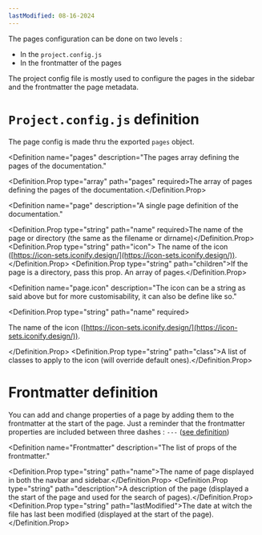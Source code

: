 ```yaml
---
lastModified: 08-16-2024
---
```


<script>
  import { Definition } from "$lib/components"
</script>

The pages configuration can be done on two levels :
 - In the `project.config.js`
 - In the frontmatter of the pages

The project config file is mostly used to configure the pages in the sidebar and the frontmatter the page metadata.


# `Project.config.js` definition

The page config is made thru the exported `pages` object.

<Definition
  name="pages"
  description="The pages array defining the pages of the documentation."
>
  <Definition.Prop type="array" path="pages" required>The array of pages defining the pages of the documentation.</Definition.Prop>
</Definition>

<Definition
  name="page"
  description="A single page definition of the documentation."
>
  <Definition.Prop type="string" path="name" required>The name of the page or directory (the same as the filename or dirname)</Definition.Prop>
  <Definition.Prop type="string" path="icon">
    The name of the icon ([https://icon-sets.iconify.design/](https://icon-sets.iconify.design/)).
  </Definition.Prop>
  <Definition.Prop type="string" path="children">If the page is a directory, pass this prop. An array of pages.</Definition.Prop>
</Definition>

<Definition
  name="page.icon"
  description="The icon can be a string as said above but for more customisability, it can also be define like so."
>
  <Definition.Prop type="string" path="name" required>

  The name of the icon ([https://icon-sets.iconify.design/](https://icon-sets.iconify.design/)).

  </Definition.Prop>
  <Definition.Prop type="string" path="class">A list of classes to apply to the icon (will override default ones).</Definition.Prop>
</Definition>


# Frontmatter definition

You can add and change properties of a page by adding them to the frontmatter at the start of the page.
Just a reminder that the frontmatter properties are included between three dashes : `---` ([see definition](https://daily-dev-tips.com/posts/what-exactly-is-frontmatter/))

<Definition
  name="Frontmatter"
  description="The list of props of the frontmatter."
>
  <Definition.Prop type="string" path="name">The name of page displayed in both the navbar and sidebar.</Definition.Prop>
  <Definition.Prop type="string" path="description">A description of the page (displayed a the start of the page and used for the search of pages).</Definition.Prop>
  <Definition.Prop type="string" path="lastModified">The date at witch the file has last been modified (displayed at the start of the page).</Definition.Prop>
</Definition>
